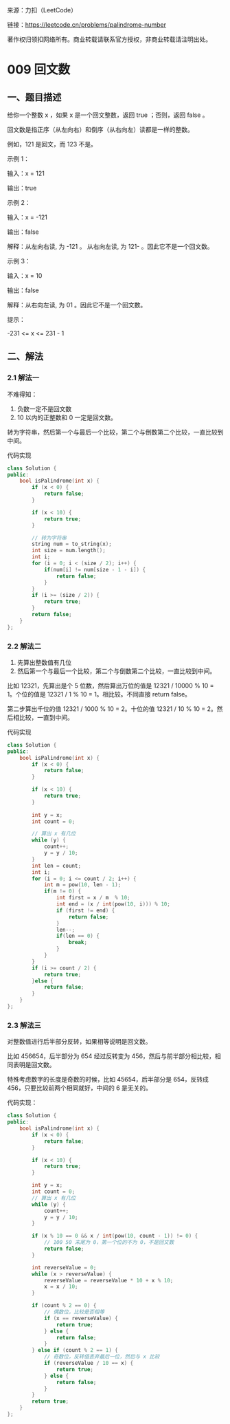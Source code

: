 来源：力扣（LeetCode）

链接：https://leetcode.cn/problems/palindrome-number

著作权归领扣网络所有。商业转载请联系官方授权，非商业转载请注明出处。

# 009 回文数

## 一、题目描述
给你一个整数 x ，如果 x 是一个回文整数，返回 true ；否则，返回 false 。

回文数是指正序（从左向右）和倒序（从右向左）读都是一样的整数。

例如，121 是回文，而 123 不是。

示例 1：

输入：x = 121

输出：true

示例 2：

输入：x = -121

输出：false

解释：从左向右读, 为 -121 。 从右向左读, 为 121- 。因此它不是一个回文数。

示例 3：

输入：x = 10

输出：false

解释：从右向左读, 为 01 。因此它不是一个回文数。
 

提示：

-231 <= x <= 231 - 1

## 二、解法
### 2.1 解法一 

不难得知：
1. 负数一定不是回文数
2. 10 以内的正整数和 0 一定是回文数。

转为字符串，然后第一个与最后一个比较，第二个与倒数第二个比较，一直比较到中间。

代码实现
```cpp
class Solution {
public:
    bool isPalindrome(int x) {
        if (x < 0) {
            return false;
        }

        if (x < 10) {
            return true;
        }

        // 转为字符串
        string num = to_string(x);
        int size = num.length();
        int i;
        for (i = 0; i < (size / 2); i++) {
            if(num[i] != num[size - 1 - i]) {
                return false;
            }
        }
        if (i >= (size / 2)) {
            return true;
        }
        return false;   
    }
};
```
### 2.2 解法二

1. 先算出整数值有几位
2. 然后第一个与最后一个比较，第二个与倒数第二个比较，一直比较到中间。

比如 12321，先算出是个 5 位数，然后算出万位的值是 12321 / 10000 % 10 = 1。个位的值是 12321 / 1 % 10 = 1。相比较。不同直接 return false。

第二步算出千位的值 12321 / 1000 % 10 = 2。十位的值 12321 / 10 % 10 = 2。然后相比较，一直到中间。


代码实现
```cpp
class Solution {
public:
    bool isPalindrome(int x) {
        if (x < 0) {
            return false;
        }

        if (x < 10) {
            return true;
        }
        
        int y = x;
        int count = 0;

        // 算出 x 有几位
        while (y) {
            count++;
            y = y / 10;
        }
        int len = count;
        int i;
        for (i = 0; i <= count / 2; i++) {
            int m = pow(10, len - 1);
            if(m != 0) {
                int first = x / m  % 10; 
                int end = (x / int(pow(10, i))) % 10;
                if (first != end) {
                    return false;
                } 
                len--;
                if(len == 0) {
                    break;
                }        
            }
        }
        if (i >= count / 2) {
            return true;
        }else {
            return false;
        }
    }
};
```

### 2.3 解法三

对整数值进行后半部分反转，如果相等说明是回文数。

比如 456654，后半部分为 654 经过反转变为 456，然后与前半部分相比较，相同表明是回文数。

特殊考虑数字的长度是奇数的时候，比如 45654，后半部分是 654，反转成 456，只要比较前两个相同就好，中间的 6 是无关的。

代码实现：
```cpp
class Solution {
public:
    bool isPalindrome(int x) {
        if (x < 0) {
            return false;
        }

        if (x < 10) {
            return true;
        }

        int y = x;
        int count = 0;
        // 算出 x 有几位
        while (y) {
            count++;
            y = y / 10;
        }

        if (x % 10 == 0 && x / int(pow(10, count - 1)) != 0) {
            // 100 50 末尾为 0，第一个位的不为 0，不是回文数
            return false;
        } 

        int reverseValue = 0;
        while (x > reverseValue) {
            reverseValue = reverseValue * 10 + x % 10;
            x = x / 10;
        }

        if (count % 2 == 0) {
            // 偶数位，比较是否相等
            if (x == reverseValue) {
                return true;
            } else {
                return false;
            }
        } else if (count % 2 == 1) {
            // 奇数位，反转值丢弃最后一位，然后与 x 比较
            if (reverseValue / 10 == x) {
                return true;
            } else {
                return false;
            }
        }
        return true;
    }
};
```


